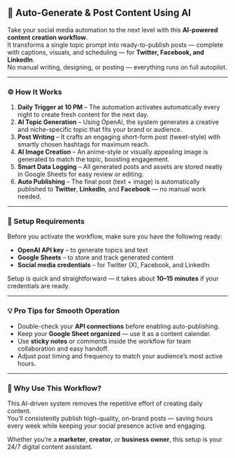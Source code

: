 ## 🚀 Auto-Generate & Post Content Using AI

Take your social media automation to the next level with this **AI-powered content creation workflow**.  
It transforms a single topic prompt into ready-to-publish posts — complete with captions, visuals, and scheduling — for **Twitter, Facebook, and LinkedIn**.  
No manual writing, designing, or posting — everything runs on full autopilot.  

---

### ⚙️ How It Works

1. **Daily Trigger at 10 PM** – The automation activates automatically every night to create fresh content for the next day.  
2. **AI Topic Generation** – Using OpenAI, the system generates a creative and niche-specific topic that fits your brand or audience.  
3. **Post Writing** – It crafts an engaging short-form post (tweet-style) with smartly chosen hashtags for maximum reach.  
4. **AI Image Creation** – An anime-style or visually appealing image is generated to match the topic, boosting engagement.  
5. **Smart Data Logging** – All generated posts and assets are stored neatly in Google Sheets for easy review or editing.  
6. **Auto Publishing** – The final post (text + image) is automatically published to **Twitter**, **LinkedIn**, and **Facebook** — no manual work needed.  

---

### 🧩 Setup Requirements

Before you activate the workflow, make sure you have the following ready:

- **OpenAI API key** – to generate topics and text  
- **Google Sheets** – to store and track generated content  
- **Social media credentials** – for Twitter (X), Facebook, and LinkedIn  

Setup is quick and straightforward — it takes about **10–15 minutes** if your credentials are ready.  

---

### 💡 Pro Tips for Smooth Operation

- Double-check your **API connections** before enabling auto-publishing.  
- Keep your **Google Sheet organized** — use it as a content calendar.  
- Use **sticky notes** or comments inside the workflow for team collaboration and easy handoff.  
- Adjust post timing and frequency to match your audience’s most active hours.  

---

### 🌟 Why Use This Workflow?

This AI-driven system removes the repetitive effort of creating daily content.  
You’ll consistently publish high-quality, on-brand posts — saving hours every week while keeping your social presence active and engaging.  

Whether you’re a **marketer**, **creator**, or **business owner**, this setup is your 24/7 digital content assistant.
